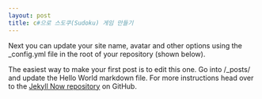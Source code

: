 ```yaml
---
layout: post
title: c#으로 스도쿠(Sudoku) 게임 만들기 
---
```


Next you can update your site name, avatar and other options using the _config.yml file in the root of your repository (shown below).



The easiest way to make your first post is to edit this one. Go into /_posts/ and update the Hello World markdown file. For more instructions head over to the [Jekyll Now repository](https://github.com/barryclark/jekyll-now) on GitHub.